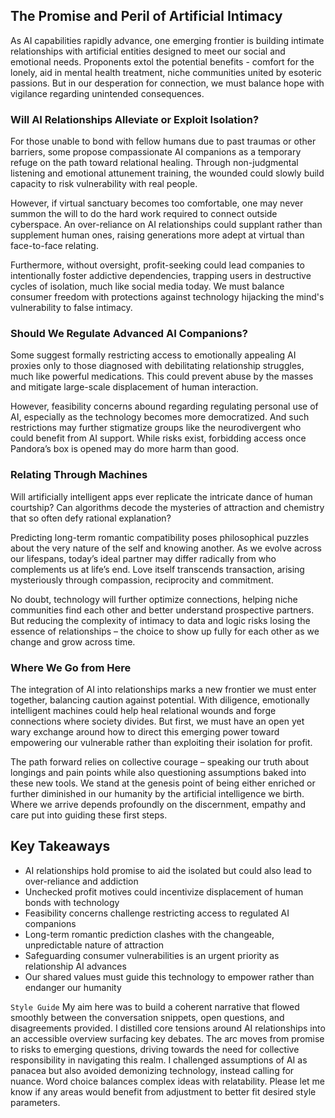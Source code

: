 

## The Promise and Peril of Artificial Intimacy

As AI capabilities rapidly advance, one emerging frontier is building intimate relationships with artificial entities designed to meet our social and emotional needs. Proponents extol the potential benefits - comfort for the lonely, aid in mental health treatment, niche communities united by esoteric passions. But in our desperation for connection, we must balance hope with vigilance regarding unintended consequences.  

### Will AI Relationships Alleviate or Exploit Isolation?

For those unable to bond with fellow humans due to past traumas or other barriers, some propose compassionate AI companions as a temporary refuge on the path toward relational healing. Through non-judgmental listening and emotional attunement training, the wounded could slowly build capacity to risk vulnerability with real people. 

However, if virtual sanctuary becomes too comfortable, one may never summon the will to do the hard work required to connect outside cyberspace. An over-reliance on AI relationships could supplant rather than supplement human ones, raising generations more adept at virtual than face-to-face relating.  

Furthermore, without oversight, profit-seeking could lead companies to intentionally foster addictive dependencies, trapping users in destructive cycles of isolation, much like social media today. We must balance consumer freedom with protections against technology hijacking the mind's vulnerability to false intimacy.

### Should We Regulate Advanced AI Companions? 

Some suggest formally restricting access to emotionally appealing AI proxies only to those diagnosed with debilitating relationship struggles, much like powerful medications. This could prevent abuse by the masses and mitigate large-scale displacement of human interaction. 

However, feasibility concerns abound regarding regulating personal use of AI, especially as the technology becomes more democratized. And such restrictions may further stigmatize groups like the neurodivergent who could benefit from AI support. While risks exist, forbidding access once Pandora’s box is opened may do more harm than good.

### Relating Through Machines 

Will artificially intelligent apps ever replicate the intricate dance of human courtship? Can algorithms decode the mysteries of attraction and chemistry that so often defy rational explanation? 

Predicting long-term romantic compatibility poses philosophical puzzles about the very nature of the self and knowing another. As we evolve across our lifespans, today’s ideal partner may differ radically from who complements us at life’s end. Love itself transcends transaction, arising mysteriously through compassion, reciprocity and commitment. 

No doubt, technology will further optimize connections, helping niche communities find each other and better understand prospective partners. But reducing the complexity of intimacy to data and logic risks losing the essence of relationships – the choice to show up fully for each other as we change and grow across time.

### Where We Go from Here

The integration of AI into relationships marks a new frontier we must enter together, balancing caution against potential. With diligence, emotionally intelligent machines could help heal relational wounds and forge connections where society divides. But first, we must have an open yet wary exchange around how to direct this emerging power toward empowering our vulnerable rather than exploiting their isolation for profit.

The path forward relies on collective courage – speaking our truth about longings and pain points while also questioning assumptions baked into these new tools. We stand at the genesis point of being either enriched or further diminished in our humanity by the artificial intelligence we birth. Where we arrive depends profoundly on the discernment, empathy and care put into guiding these first steps.  

## Key Takeaways  

* AI relationships hold promise to aid the isolated but could also lead to over-reliance and addiction 
* Unchecked profit motives could incentivize displacement of human bonds with technology
* Feasibility concerns challenge restricting access to regulated AI companions  
* Long-term romantic prediction clashes with the changeable, unpredictable nature of attraction
* Safeguarding consumer vulnerabilities is an urgent priority as relationship AI advances
* Our shared values must guide this technology to empower rather than endanger our humanity

```Style Guide```
My aim here was to build a coherent narrative that flowed smoothly between the conversation snippets, open questions, and disagreements provided. I distilled core tensions around AI relationships into an accessible overview surfacing key debates. The arc moves from promise to risks to emerging questions, driving towards the need for collective responsibility in navigating this realm. I challenged assumptions of AI as panacea but also avoided demonizing technology, instead calling for nuance. Word choice balances complex ideas with relatability. Please let me know if any areas would benefit from adjustment to better fit desired style parameters.